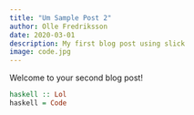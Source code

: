 ```yaml
---
title: "Um Sample Post 2"
author: Olle Fredriksson
date: 2020-03-01
description: My first blog post using slick
image: code.jpg
---
```


Welcome to your second blog post!

```haskell
haskell :: Lol
haskell = Code
```
